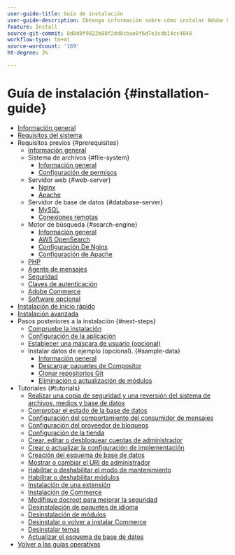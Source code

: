 ```yaml
---
user-guide-title: Guía de instalación
user-guide-description: Obtenga información sobre cómo instalar Adobe Commerce para implementaciones locales.
feature: Install
source-git-commit: 8d0d8f9822b88f2dd8cbae8f6d7e3cdb14cc4848
workflow-type: tm+mt
source-wordcount: '169'
ht-degree: 3%

---
```



# Guía de instalación {#installation-guide}

- [Información general](overview.md)
- [Requisitos del sistema](system-requirements.md)
- Requisitos previos {#prerequisites}
   - [Información general](prerequisites/overview.md)
   - Sistema de archivos {#file-system}
      - [Información general](prerequisites/file-system/overview.md)
      - [Configuración de permisos](prerequisites/file-system/configure-permissions.md)
   - Servidor web {#web-server}
      - [Nginx](prerequisites/web-server/nginx.md)
      - [Apache](prerequisites/web-server/apache.md)
   - Servidor de base de datos {#database-server}
      - [MySQL](prerequisites/database/mysql.md)
      - [Conexiones remotas](prerequisites/database/mysql-remote.md)
   - Motor de búsqueda {#search-engine}
      - [Información general](prerequisites/search-engine/overview.md)
      - [AWS OpenSearch](prerequisites/search-engine/aws-opensearch.md)
      - [Configuración De Nginx](prerequisites/search-engine/configure-nginx.md)
      - [Configuración de Apache](prerequisites/search-engine/configure-apache.md)
   - [PHP](prerequisites/php-settings.md)
   - [Agente de mensajes](prerequisites/rabbitmq.md)
   - [Seguridad](prerequisites/security.md)
   - [Claves de autenticación](prerequisites/authentication-keys.md)
   - [Adobe Commerce](prerequisites/commerce.md)
   - [Software opcional](prerequisites/optional-software.md)
- [Instalación de inicio rápido](composer.md)
- [Instalación avanzada](advanced.md)
- Pasos posteriores a la instalación {#next-steps}
   - [Compruebe la instalación](next-steps/verify.md)
   - [Configuración de la aplicación](next-steps/configuration.md)
   - [Establecer una máscara de usuario (opcional)](next-steps/set-umask.md)
   - Instalar datos de ejemplo (opcional). {#sample-data}
      - [Información general](sample-data/overview.md)
      - [Descargar paquetes de Compositor](sample-data/composer-packages.md)
      - [Clonar repositorios Git](sample-data/git-repositories.md)
      - [Eliminación o actualización de módulos](sample-data/remove-or-update.md)
- Tutoriales {#tutorials}
   - [Realizar una copia de seguridad y una reversión del sistema de archivos, medios y base de datos](tutorials/backup.md)
   - [Comprobar el estado de la base de datos](tutorials/database-status.md)
   - [Configuración del comportamiento del consumidor de mensajes](tutorials/message-consumers.md)
   - [Configuración del proveedor de bloqueos](tutorials/lock-provider.md)
   - [Configuración de la tienda](tutorials/store.md)
   - [Crear, editar o desbloquear cuentas de administrador](tutorials/admin.md)
   - [Crear o actualizar la configuración de implementación](tutorials/deployment.md)
   - [Creación del esquema de base de datos](tutorials/database.md)
   - [Mostrar o cambiar el URI de administrador](tutorials/admin-uri.md)
   - [Habilitar o deshabilitar el modo de mantenimiento](tutorials/maintenance-mode.md)
   - [Habilitar o deshabilitar módulos](tutorials/manage-modules.md)
   - [Instalación de una extensión](tutorials/extensions.md)
   - [Instalación de Commerce](tutorials/install.md)
   - [Modifique docroot para mejorar la seguridad](tutorials/docroot.md)
   - [Desinstalación de paquetes de idioma](tutorials/language-packages.md)
   - [Desinstalación de módulos](tutorials/uninstall-modules.md)
   - [Desinstalar o volver a instalar Commerce](tutorials/uninstall.md)
   - [Desinstalar temas](tutorials/themes.md)
   - [Actualizar el esquema de base de datos](tutorials/database-upgrade.md)
- [Volver a las guías operativas](https://experienceleague.adobe.com/docs/commerce-operations/operational-guides/home.html)
